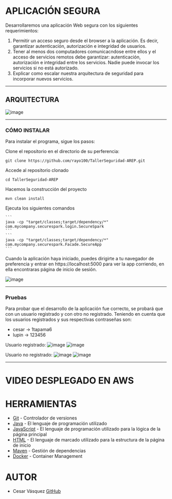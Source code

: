# APLICACIÓN SEGURA

Desarrollaremos una aplicación Web segura con los siguientes requerimientos:
1. Permitir un acceso seguro desde el browser a la aplicación. Es decir, garantizar autenticación, autorización e integridad de usuarios.
2. Tener al menos dos computadores comunicacndose entre ellos y el acceso de servicios remotos debe garantizar: autenticación, autorización e integridad entre los servicios. Nadie puede invocar los servicios si no está autorizado.
3. Explicar como escalar nuestra arquitectura de seguridad para incorporar nuevos servicios.

---
## ARQUITECTURA
![image](https://github.com/rayo100/TallerSeguridad-AREP/assets/89558695/133c9d47-c742-4a99-bfd3-89fd1eeb5efb)


---
### CÓMO INSTALAR
Para instalar el programa, sigue los pasos:

Clone el repositorio en el directorio de su perferencia:

    git clone https://github.com/rayo100/TallerSeguridad-AREP.git
    
Accede al repositorio clonado

    cd TallerSeguridad-AREP

Hacemos la construcción del proyecto

    mvn clean install

Ejecuta los siguientes comandos 

    ```
    java -cp "target/classes;target/dependency/*" com.mycompany.securespark.login.SecureSpark
    ```
    ```
    java -cp "target/classes;target/dependency/*" com.mycompany.securespark.Facade.SecureApp
    ```
Cuando la aplicación haya iniciado, puedes dirigirte a tu navegador de preferencia y entrar en https://localhost:5000 para ver la app corriendo, 
en ella encontraras página de inicio de sesión.

![image](https://github.com/rayo100/TallerSeguridad-AREP/assets/89558695/38a1726c-ca7b-44cd-817c-e7a8b5d61aaa)


---
### Pruebas
Para probar que el desarrollo de la aplicación fue correcto, se probará que con un usuario registrado y con otro no registrado.
Teniendo en cuenta que los usuarios registrados y sus respectivas contraseñas son:
* cesar -> 1tapama6
* lupin -> 123456

Usuario registrado:
![image](https://github.com/rayo100/TallerSeguridad-AREP/assets/89558695/45308413-6417-46f8-b12f-03685221e48d)
![image](https://github.com/rayo100/TallerSeguridad-AREP/assets/89558695/6a713c16-1933-4e46-8383-2a9a1e1d0bb7)

Usuario no registrado:
![image](https://github.com/rayo100/TallerSeguridad-AREP/assets/89558695/b395fb74-cf46-4f49-8178-9d3acebeb775)
![image](https://github.com/rayo100/TallerSeguridad-AREP/assets/89558695/141fb678-8a1a-47d8-8816-6afcb33945e2)

	
---
# VIDEO DESPLEGADO EN AWS



# HERRAMIENTAS

  * [Git](https://git-scm.com/) - Controlador de versiones
  * [Java](https://www.java.com/) - El lenguaje de programación utilizado
  * [JavaScript](https://www.javascript.com/) - El lenguaje de programación utilizado para la lógica de la página principal
  * [HTML](https://html.com/document/) - El lenguaje de marcado utilizado para la estructura de la página de inicio
  * [Maven](https://maven.apache.org/) - Gestión de dependencias
  * [Docker](https://www.docker.com/) - Container Management

# AUTOR

  * Cesar Vásquez [GitHub](https://github.com/rayo100)
